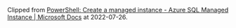 > 

Clipped from [PowerShell: Create a managed instance - Azure SQL Managed Instance | Microsoft Docs](https://docs.microsoft.com/en-us/azure/azure-sql/managed-instance/scripts/create-configure-managed-instance-powershell?view=azuresql) at 2022-07-26.